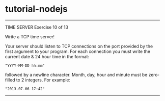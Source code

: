 # tutorial-nodejs

-------------------------------------------------------------------------------

 TIME SERVER
 Exercise 10 of 13

Write a TCP time server!

Your server should listen to TCP connections on the port provided by the first argument to your program. For each connection you must write the current date & 24 hour time in the format:

    "YYYY-MM-DD hh:mm"

followed by a newline character. Month, day, hour and minute must be zero-filled to 2 integers. For example:

    "2013-07-06 17:42"

-------------------------------------------------------------------------------
